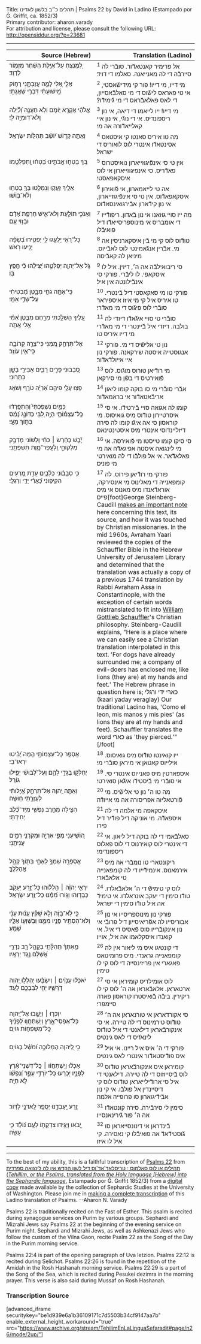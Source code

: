<html>
<head></head>
<body>
Title: תהלים כ״ב בלשון לאדינו | Psalms 22 by David in Ladino (Estampado por Ǧ. Griffit, ca. 1852/3)<br />
Primary contributor: aharon.varady<br />
For attribution and license, please consult the following URL: <a href="http://opensiddur.org/?p=23681">http://opensiddur.org/?p=23681</a>
<p />
<hr />

<table style="margin-left: auto;margin-right: auto;" class="draggable">
<thead><tr><th id="x" style="text-align: right;">Source (Hebrew)</th><th style="text-align: right;">Translation (Ladino)</th></tr></thead>
<tbody>
<tr><td style="vertical-align:top;" width="46%">
<div class="liturgy" lang="he">
לַ֭מְנַצֵּחַ 
עַל־אַיֶּ֥לֶת הַשַּׁ֗חַר 
מִזְמ֥וֹר לְדָוִֽד׃
</span></div></td>
 
<td style="vertical-align:top;" width="53%">
<div class="ladino" lang="lad">
<sup>1</sup> אל פרימיר קאנטאדﬞור. 
סובﬞרי לה סיירבﬞה די לה מאנייאנה. 
סאלמו די דויד׃
</div></td></tr>


<tr><td style="vertical-align:top;" width="46%">
<div class="liturgy" lang="he">
אֵלִ֣י אֵ֭לִי 
לָמָ֣ה עֲזַבְתָּ֑נִי 
רָח֥וֹק מִֽ֝ישׁוּעָתִ֗י 
דִּבְרֵ֥י שַׁאֲגָתִֽי׃
</span></div></td>
 
<td style="vertical-align:top;" width="53%">
<div class="ladino" lang="lad">
<sup>2</sup> מי דייו, מי דייו! 
פור קי מידישﬞאסטי, 
אי טי פאראס לישﬞוס די מי סאלבﬞאסייון, 
די לאס פאלאבﬞראס די מי גﬞימידﬞו?׃
</div></td></tr>


<tr><td style="vertical-align:top;" width="46%">
<div class="liturgy" lang="he">
אֱ&#x200d;ֽלֹהַ֗י 
אֶקְרָ֣א י֭וֹמָם 
וְלֹ֣א תַעֲנֶ֑ה 
וְ֝לַ֗יְלָה 
וְֽלֹא־דֽוּמִיָּ֥ה לִֽי׃
</span></div></td>
 
<td style="vertical-align:top;" width="53%">
<div class="ladino" lang="lad">
<sup>3</sup> מי דייו! 
ייו לייאמו די דיאה, 
אי נון ריספונדיס. 
אי די נוגﬞי, 
אי נון איי קאלייאדﬞורה אה מי׃
</div></td></tr>


<tr><td style="vertical-align:top;" width="46%">
<div class="liturgy" lang="he">
וְאַתָּ֥ה קָד֑וֹשׁ 
י֝וֹשֵׁ֗ב תְּהִלּ֥וֹת יִשְׂרָאֵֽל׃
</span></div></td>
 
<td style="vertical-align:top;" width="53%">
<div class="ladino" lang="lad">
<sup>4</sup> מה טו איריס סאנטו קי איסטאס 
אסינטאדﬞו אינטרי לוס לואוריס די ישראל׃
</div></td></tr>


<tr><td style="vertical-align:top;" width="46%">
<div class="liturgy" lang="he">
בְּ֭ךָ בָּטְח֣וּ אֲבֹתֵ֑ינוּ 
בָּ֝טְח֗וּ וַֽתְּפַלְּטֵֽמוֹ׃
</span></div></td>
 
<td style="vertical-align:top;" width="53%">
<div class="ladino" lang="lad">
<sup>5</sup> אין טי סי אינפﬞיגוזייארון נואיסטרוס פאדﬞריס. 
סי אינפיגוזייארון אי לוס איסקאפאסטי׃
</div></td></tr>


<tr><td style="vertical-align:top;" width="46%">
<div class="liturgy" lang="he">
אֵלֶ֣יךָ זָעֲק֣וּ 
וְנִמְלָ֑טוּ 
בְּךָ֖ בָטְח֣וּ 
וְלֹא־בֽוֹשׁוּ׃
</span></div></td>
 
<td style="vertical-align:top;" width="53%">
<div class="ladino" lang="lad">
<sup>6</sup> אה טי לייאמארון, 
אי פﬞואירון איסקאפאדﬞוס. 
אין טי סי אינפﬞיגוזייארון, 
אי נון קידﬞארון אבﬞירגואינסאדﬞוס׃
</div></td></tr>


<tr><td style="vertical-align:top;" width="46%">
<div class="liturgy" lang="he">
וְאָנֹכִ֣י תוֹלַ֣עַת וְלֹא־אִ֑ישׁ 
חֶרְפַּ֥ת אָ֝דָ֗ם וּבְז֥וּי עָֽם׃
</span></div></td>
 
<td style="vertical-align:top;" width="53%">
<div class="ladino" lang="lad">
<sup>7</sup> מה ייו סויי גוזאנו אי נון בﬞאדון. 
ריפודﬞייו די אומבריס אי מינוספריסייאדﬞו דיל פואיבﬞלו׃
</div></td></tr>


<tr><td style="vertical-align:top;" width="46%">
<div class="liturgy" lang="he">
כָּל־רֹ֭אַי יַלְעִ֣גוּ לִ֑י 
יַפְטִ֥ירוּ בְ֝שָׂפָ֗ה 
יָנִ֥יעוּ רֹֽאשׁ׃
</span></div></td>
 
<td style="vertical-align:top;" width="53%">
<div class="ladino" lang="lad">
<sup>8</sup> טודﬞוס לוס קי מי בﬞין איסקארניסין אה מי. 
אבﬞרין אנגﬞאמינטי לוס לאבﬞייוס. 
מיניאן לה קאבﬞיסה׃
</div></td></tr>


<tr><td style="vertical-align:top;" width="46%">
<div class="liturgy" lang="he">
גֹּ֣ל אֶל־יְהוָ֣ה יְפַלְּטֵ֑הוּ 
יַ֝צִּילֵ֗הוּ 
כִּ֘י חָ֥פֵֽץ בּֽוֹ׃
</span></div></td>
 
<td style="vertical-align:top;" width="53%">
<div class="ladino" lang="lad">
<sup>9</sup> סי ריבואילבﬞה אה ה׳, דיזין. 
איל לו איסקאפי. לו ליבﬞרי. 
פורקי סי אינבﬞילונטה אין איל׃
</div></td></tr>


<tr><td style="vertical-align:top;" width="46%">
<div class="liturgy" lang="he">
כִּֽי־אַתָּ֣ה גֹחִ֣י מִבָּ֑טֶן 
מַ֝בְטִיחִ֗י עַל־שְׁדֵ֥י אִמִּֽי׃
</span></div></td>
 
<td style="vertical-align:top;" width="53%">
<div class="ladino" lang="lad">
<sup>10</sup> פורקי טו מי סאקאסטי דיל בﬞינטרי. 
טו איריס איל קי מי איזו איספיראר סובﬞרי לוס פיגﬞוס די מי מאדﬞרי׃
</div></td></tr>


<tr><td style="vertical-align:top;" width="46%">
<div class="liturgy" lang="he">
עָ֭לֶיךָ הָשְׁלַ֣כְתִּי מֵרָ֑חֶם 
מִבֶּ֥טֶן אִ֝מִּ֗י אֵ֣לִי אָֽתָּה׃
</span></div></td>
 
<td style="vertical-align:top;" width="53%">
<div class="ladino" lang="lad">
<sup>11</sup> סובﬞרי טי סויי איגﬞאדﬞו דיזדי לה בולבה. 
דיזדי איל בﬞיינטרי די מי מאדﬞרי מי דייו איריס טו׃
</div></td></tr>


<tr><td style="vertical-align:top;" width="46%">
<div class="liturgy" lang="he">
אַל־תִּרְחַ֣ק מִ֭מֶּנִּי 
כִּי־צָרָ֣ה קְרוֹבָ֑ה 
כִּי־אֵ֥ין עוֹזֵֽר׃
</span></div></td>
 
<td style="vertical-align:top;" width="53%">
<div class="ladino" lang="lad">
<sup>12</sup> נון טי אלישﬞיס די מי. 
פורקי אנגוסטייה איסטה שירקאנה. 
פורקי נון איי אייולדﬞאדﬞור׃
</div></td></tr>


<tr><td style="vertical-align:top;" width="46%">
<div class="liturgy" lang="he">
סְ֭בָבוּנִי פָּרִ֣ים רַבִּ֑ים 
אַבִּירֵ֖י בָשָׁ֣ן כִּתְּרֽוּנִי׃
</span></div></td>
 
<td style="vertical-align:top;" width="53%">
<div class="ladino" lang="lad">
<sup>13</sup> מי רודﬞיאן טורוס מוגﬞוס. 
לוס פﬞואירטיס די בשﬞן מי סירקאן׃
</div></td></tr>


<tr><td style="vertical-align:top;" width="46%">
<div class="liturgy" lang="he">
פָּצ֣וּ עָלַ֣י פִּיהֶ֑ם 
אַ֝רְיֵ֗ה טֹרֵ֥ף וְשֹׁאֵֽג׃
</span></div></td>
 
<td style="vertical-align:top;" width="53%">
<div class="ladino" lang="lad">
<sup>14</sup> אבﬞרי סובﬞרי מי סו בוקה קומו 
ליאון אריבﬞאטאדﬞור אי בראמאדﬞור׃
</div></td></tr>


<tr><td style="vertical-align:top;" width="46%">
<div class="liturgy" lang="he">
כַּמַּ֥יִם נִשְׁפַּכְתִּי֮ וְהִתְפָּֽרְד֗וּ 
כָּֽל־עַצְמ֫וֹתָ֥י הָיָ֣ה לִ֭בִּי כַּדּוֹנָ֑ג 
נָ֝מֵ֗ס בְּת֣וֹךְ מֵעָֽי׃
</span></div></td>
 
<td style="vertical-align:top;" width="53%">
<div class="ladino" lang="lad">
<sup>15</sup> קומו לה אגואה סויי בﬞירטידﬞו. 
אי סי איסרטיירון טודﬞוס מיס גואיסוס. 
מי קוראסון סי אה איגﬞו קומו לה סירה דיזליינדוסי אינטרי מיס איסטינטינאס׃
</div></td></tr>


<tr><td style="vertical-align:top;" width="46%">
<div class="liturgy" lang="he">
יָ֘בֵ֤שׁ כַּחֶ֨רֶשׂ ׀ כֹּחִ֗י 
וּ֭לְשׁוֹנִי מֻדְבָּ֣ק מַלְקוֹחָ֑י 
וְֽלַעֲפַר־מָ֥וֶת תִּשְׁפְּתֵֽנִי׃
</span></div></td>
 
<td style="vertical-align:top;" width="53%">
<div class="ladino" lang="lad">
<sup>16</sup> סי סיקו קומו טייסטו מי פﬞואירסה. 
אי מי לינגואה איסטה אפיגאדﬞה אה מי פאלאדﬞאר. 
אי אל פולבﬞו די לה מואירטי מי פוניס׃
</div></td></tr>


<tr><td style="vertical-align:top;" width="46%">
<div class="liturgy" lang="he">
כִּ֥י סְבָב֗וּנִי 
כְּלָ֫בִ֥ים עֲדַ֣ת מְ֭רֵעִים הִקִּיפ֑וּנִי 
כָּ֝אֲרִ֗י יָדַ֥י וְרַגְלָֽי׃
</span></div></td>
 
<td style="vertical-align:top;" width="53%">
<div class="ladino" lang="lad">
<sup>17</sup> פורקי מי רודﬞיאן פירוס. 
לה קומפאנייה די מאלינוס מי אינסירקה,
אוראדﬞאנדו מיס מאנוס אי מיס פייס׃[foot]George Steinberg-Caudill <a href="https://www.facebook.com/notes/george-steinberg-caudill/missionaries-in-istanbul-in-the-1800s/185886081453890/">makes an important note</a> here concerning this text, its source, and how it was touched by Christian missionaries. In the mid 1960s, Avraham Yaari reviewed the copies of the Schauffler Bible in the Hebrew University of Jerusalem Library and determined that the translation was actually a copy of a previous 1744 translation by Rabbi Avraham Assa in Constantinople, with the exception of certain words mistranslated to fit into <a href="https://en.wikipedia.org/wiki/William_Gottlieb_Schauffler">William Gottlieb Schauffler</a>'s Christian philosophy. Steinberg-Caudill explains, "Here is a place where we can easily see a Christian translation interpolated in this text. 'For dogs have already surrounded me; a company of evil-doers has enclosed me, like lions (they are) at my hands and feet.' The Hebrew phrase in question here is; כארי ידי ורגלי (kaari yaday veraglay) Our traditional Ladino has, 'Como el leon, mis manos y mis pies' (as lions they are at my hands and feet). Schauffler translates the word כארי as 'they pierced.'" [/foot]
</div></td></tr>


<tr><td style="vertical-align:top;" width="46%">
<div class="liturgy" lang="he">
אֲסַפֵּ֥ר כָּל־עַצְמוֹתָ֑י 
הֵ֥מָּה יַ֝בִּ֗יטוּ יִרְאוּ־בִֽי׃
</span></div></td>
 
<td style="vertical-align:top;" width="53%">
<div class="ladino" lang="lad">
<sup>18</sup> ייו קואינטו טודﬞוס מיס גואיסוס. 
אילייוס קאטאן אי מיראן סובﬞרי מי׃
</div></td></tr>


<tr><td style="vertical-align:top;" width="46%">
<div class="liturgy" lang="he">
יְחַלְּק֣וּ בְגָדַ֣י לָהֶ֑ם 
וְעַל־לְ֝בוּשִׁ֗י יַפִּ֥ילוּ גוֹרָֽל׃
</span></div></td>
 
<td style="vertical-align:top;" width="53%">
<div class="ladino" lang="lad">
<sup>19</sup> איספארטין מיס פאנייוס אינטרי סי. 
אי סובﬞרי מי בﬞיסטידﬞו איגﬞאן סואירטי׃
</div></td></tr>


<tr><td style="vertical-align:top;" width="46%">
<div class="liturgy" lang="he">
וְאַתָּ֣ה יְ֭הוָה אַל־תִּרְחָ֑ק 
אֱ֝יָלוּתִ֗י לְעֶזְרָ֥תִי חֽוּשָׁה׃
</span></div></td>
 
<td style="vertical-align:top;" width="53%">
<div class="ladino" lang="lad">
<sup>20</sup> מה טו ה׳ נון טי אלישﬞיס. 
מי פﬞורטאליזה אפריסורה אה מי אייודﬞה׃
</div></td></tr>


<tr><td style="vertical-align:top;" width="46%">
<div class="liturgy" lang="he">
הַצִּ֣ילָה מֵחֶ֣רֶב נַפְשִׁ֑י 
מִיַּד־כֶּ֝֗לֶב יְחִידָתִֽי׃
</span></div></td>
 
<td style="vertical-align:top;" width="53%">
<div class="ladino" lang="lad">
<sup>21</sup> איסקאפה מי אלמה די לה איספאדﬞה. 
מי אוניקה דיל פודﬞיר דיל פירו׃
</div></td></tr>


<tr><td style="vertical-align:top;" width="46%">
<div class="liturgy" lang="he">
ה֭וֹשִׁיעֵנִי מִפִּ֣י אַרְיֵ֑ה 
וּמִקַּרְנֵ֖י רֵמִ֣ים עֲנִיתָֽנִי׃
</span></div></td>
 
<td style="vertical-align:top;" width="53%">
<div class="ladino" lang="lad">
<sup>22</sup> סאלבﬞאמי די לה בוקה דיל ליאון. 
אי די אינטרי לוס קואירנוס די לוס פאלוס ריספונדימי׃
</div></td></tr>


<tr><td style="vertical-align:top;" width="46%">
<div class="liturgy" lang="he">
אֲסַפְּרָ֣ה שִׁמְךָ֣ לְאֶחָ֑י 
בְּת֖וֹךְ קָהָ֣ל אֲהַלְלֶֽךָּ׃
</span></div></td>
 
<td style="vertical-align:top;" width="53%">
<div class="ladino" lang="lad">
<sup>23</sup> ריקונטארי טו נומבﬞרי אה מיס אירמאנוס. 
אינמידﬞייו די לה קומפאנייה טי אלאבﬞארי׃
</div></td></tr>


<tr><td style="vertical-align:top;" width="46%">
<div class="liturgy" lang="he">
יִרְאֵ֤י יְהוָ֨ה ׀ הַֽלְל֗וּהוּ 
כָּל־זֶ֣רַע יַעֲקֹ֣ב כַּבְּד֑וּהוּ 
וְג֥וּרוּ מִ֝מֶּ֗נּוּ כָּל־זֶ֥רַע יִשְׂרָאֵֽל׃
</span></div></td>
 
<td style="vertical-align:top;" width="53%">
<div class="ladino" lang="lad">
<sup>24</sup> לוס קי טימישﬞ די ה׳ אלאבﬞאלדו. 
טודﬞו סימין די יעקב אונראלדו. 
אי טימידﬞ אה איל טודﬞו סימין די ישראל׃
</div></td></tr>


<tr><td style="vertical-align:top;" width="46%">
<div class="liturgy" lang="he">
כִּ֤י לֹֽא־בָזָ֨ה 
וְלֹ֪א שִׁקַּ֡ץ עֱנ֬וּת עָנִ֗י 
וְלֹא־הִסְתִּ֣יר פָּנָ֣יו מִמֶּ֑נּוּ 
וּֽבְשַׁוְּע֖וֹ אֵלָ֣יו שָׁמֵֽעַ׃
</span></div></td>
 
<td style="vertical-align:top;" width="53%">
<div class="ladino" lang="lad">
<sup>25</sup> פורקי נון מינוספריסייו 
אי נון אבוריסייו לה אפﬞריאיסייון דיל פרובﬞי 
אי נון אינקובﬞרייו סוס פﬞאסיס די איל. 
אי קואנדו איסקלאמו אה איל, אוייו׃
</div></td></tr>


<tr><td style="vertical-align:top;" width="46%">
<div class="liturgy" lang="he">
מֵ֥אִתְּךָ֗ תְֽהִלָּ֫תִ֥י בְּקָהָ֥ל רָ֑ב 
נְדָרַ֥י אֲ֝שַׁלֵּ֗ם נֶ֣גֶד יְרֵאָֽיו׃
</span></div></td>
 
<td style="vertical-align:top;" width="53%">
<div class="ladino" lang="lad">
<sup>26</sup> די קונטיגו איס מי ליאור אין לה קומפאנייה גראנדי. 
מיס פרומיטאס פאגארי אין פריזינסייה די לוס קי לו טימין׃
</div></td></tr>


<tr><td style="vertical-align:top;" width="46%">
<div class="liturgy" lang="he">
יֹאכְל֬וּ עֲנָוִ֨ים ׀ 
וְיִשְׂבָּ֗עוּ יְהַֽלְל֣וּ יְ֭הוָה דֹּ֣רְשָׁ֑יו 
יְחִ֖י לְבַבְכֶ֣ם לָעַֽד׃
</span></div></td>
 
<td style="vertical-align:top;" width="53%">
<div class="ladino" lang="lad">
<sup>27</sup> לוס אומילדיס קומיראן אי סי ארטאראן. 
אלאבﬞאראן אה ה׳ לוס קי לו ריקירין. 
ביבﬞה בﬞואיסטרו קוראסון פארה סיימפרי׃
</div></td></tr>


<tr><td style="vertical-align:top;" width="46%">
<div class="liturgy" lang="he">
יִזְכְּר֤וּ ׀ וְיָשֻׁ֣בוּ אֶל־יְ֭הוָה כָּל־אַפְסֵי־אָ֑רֶץ 
וְיִֽשְׁתַּחֲו֥וּ לְ֝פָנֶ֗יךָ כָּֽל־מִשְׁפְּח֥וֹת גּוֹיִֽם׃
</span></div></td>
 
<td style="vertical-align:top;" width="53%">
<div class="ladino" lang="lad">
<sup>28</sup> סי אקורדאראן אי טורנאראן אה ה׳ טודﬞוס טירמינוס די לה טיירה. 
אי סי אינקורבﬞאראן דילאנטי די איל טודﬞוס לינאזﬞיס די לאס גינטיס׃
</div></td></tr>


<tr><td style="vertical-align:top;" width="46%">
<div class="liturgy" lang="he">
כִּ֣י לַ֭יהוָה הַמְּלוּכָ֑ה 
וּ֝מֹשֵׁ֗ל בַּגּוֹיִֽם׃
</span></div></td>
 
<td style="vertical-align:top;" width="53%">
<div class="ladino" lang="lad">
<sup>29</sup> פורקי די ה׳ איס איל ריינו. 
אי איל איס פודﬞיסטאדﬞור אינטרי לאס גינטיס׃
</div></td></tr>


<tr><td style="vertical-align:top;" width="46%">
<div class="liturgy" lang="he">
אָכְל֬וּ וַיִּֽשְׁתַּחֲוּ֨וּ ׀ 
כָּֽל־דִּשְׁנֵי־אֶ֗רֶץ לְפָנָ֣יו יִ֭כְרְעוּ כָּל־יוֹרְדֵ֣י עָפָ֑ר 
וְ֝נַפְשׁ֗וֹ לֹ֣א חִיָּֽה׃
</span></div></td>
 
<td style="vertical-align:top;" width="53%">
<div class="ladino" lang="lad">
<sup>30</sup> קומיראן איס אינקורבﬞאראן טודﬞוס לוס בﬞיסייוזוס די לה טיירה. 
דילאנטי די איל סי ארודﬞילייאראן טודﬞוס לוס קי דיסיינדין אל פולבﬞו. 
אי קי נון אבﬞידﬞיגוארון סו פרופייה אלמה׃
</div></td></tr>


<tr><td style="vertical-align:top;" width="46%">
<div class="liturgy" lang="he">
זֶ֥רַע יַֽעַבְדֶ֑נּוּ 
יְסֻפַּ֖ר לַֽאדֹנָ֣י לַדּֽוֹר׃
</span></div></td>
 
<td style="vertical-align:top;" width="53%">
<div class="ladino" lang="lad">
<sup>31</sup> סימין לי סירבﬞירה. 
סירה קונטאדﬞו אה ה׳ פור גﬞירינאנסייו׃
</div></td></tr>


<tr><td style="vertical-align:top;" width="46%">
<div class="liturgy" lang="he">
יָ֭בֹאוּ וְיַגִּ֣ידוּ צִדְקָת֑וֹ 
לְעַ֥ם נ֝וֹלָ֗ד כִּ֣י עָשָֽׂה׃
</span></div></td>
 
<td style="vertical-align:top;" width="53%">
<div class="ladino" lang="lad">
<sup>32</sup> בﬞינדראן אי דינונסייאראן סו גﬞוסטידﬞאדﬞ 
אה פואיבﬞלו קי נאסירה. קי איל לו איזו׃
</div></td></tr>
</tbody></table>

<hr />

To the best of my ability, this is a faithful transcription of <a href="https://en.wikipedia.org/wiki/Psalm_22">Psalms 22</a> from <a href="https://opensiddur.org/works-in-progress/needing-transcription/ladino-translation-tehilim-1852/">תהילים או לוס סאלמוס ; טריסלאד'אד'וס דיל לשון הקדש אין לה לינגואה ספרדית (<em>Tehillim, or the Psalms, translated from the Holy language [Hebrew] into the Sephardic language</em></a>, Estampado por Ǧ. Griffit 1852/3) from a <a href="http://digitalcollections.lib.washington.edu/cdm/compoundobject/collection/p16786coll3/id/2453/rec/">digital copy</a> made available by the collection of Sephardic Studies at the University of Washington. Please join me in <a href="https://he.wikisource.org/wiki/%D7%9E%D7%A4%D7%AA%D7%97:Tehilim,_o_los_Salmos,_trezladados_del_leshon_ha-%E1%B8%B3odesh_en_la_lingua_Sefaradit.pdf">making a complete transcription</a> of this Ladino translation of Psalms. --Aharon N. Varady

Psalms 22 is traditionally recited on the Fast of Esther. This psalm is recited during synagogue services on Purim by various groups. Sephardi and Mizrahi Jews say Psalms 22 at the beginning of the evening service on Purim night. Sephardi and Mizrahi Jews, as well as Ashkenazi Jews who follow the custom of the Vilna Gaon, recite Psalm 22 as the Song of the Day in the Purim morning service.

Psalms 22:4 is part of the opening paragraph of Uva letzion. Psalms 22:12 is recited during Selichot. Psalms 22:26 is found in the repetition of the Amidah in the Rosh Hashanah morning service. Psalms 22:29 is a part of the Song of the Sea, which is recited during Pesukei dezimra in the morning prayer. This verse is also said during Mussaf on Rosh Hashanah.

<h3>Transcription Source</h3>

[advanced_iframe securitykey="be1d939e6a1b36109171c7d5503b34cf9147aa7b" enable_external_height_workaround="true" src="https://www.archive.org/stream/TehilimEnLaLinguaSefaradit#page/n26/mode/2up/"]
</body>
</html>